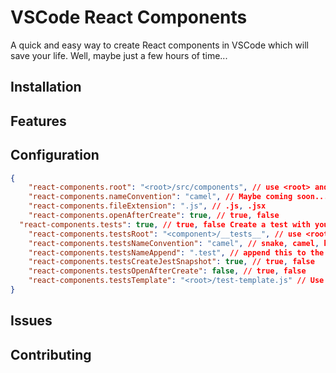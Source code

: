 # VSCode React Components
A quick and easy way to create React components in VSCode which will save your life. Well, maybe just a few hours of time...

## Installation

## Features

## Configuration
```JSON
{
	"react-components.root": "<root>/src/components", // use <root> and <component>. <root> is project root and <component> is the component's path
	"react-components.nameConvention": "camel", // Maybe coming soon... snake, camel, kebob for how the test name should be
	"react-components.fileExtension": ".js", // .js, .jsx
	"react-components.openAfterCreate": true, // true, false
  "react-components.tests": true, // true, false Create a test with your component
	"react-components.testsRoot": "<component>/__tests__", // use <root> or <component> to give a path for the test location
	"react-components.testsNameConvention": "camel", // snake, camel, kebob for how the test name should be
	"react-components.testsNameAppend": ".test", // append this to the end of the file so it can be Component.test.js or component_test.js
	"react-components.testsCreateJestSnapshot": true, // true, false
	"react-components.testsOpenAfterCreate": false, // true, false
	"react-components.testsTemplate": "<root>/test-template.js" // Use your own template for testing. 
}
```

## Issues

## Contributing
